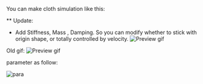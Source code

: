 You can make cloth simulation like this:

** Update:

- Add Stiffness, Mass , Damping. So you can modify whether to stick with origin shape, or totally controlled by velocity.
![Preview gif](https://i.imgur.com/Zplv1Vh.gif)



Old gif:
![Preview gif](https://i.imgur.com/whXoNLa.gif)

parameter as follow:

![para](https://i.imgur.com/nxgLfjg.png)
